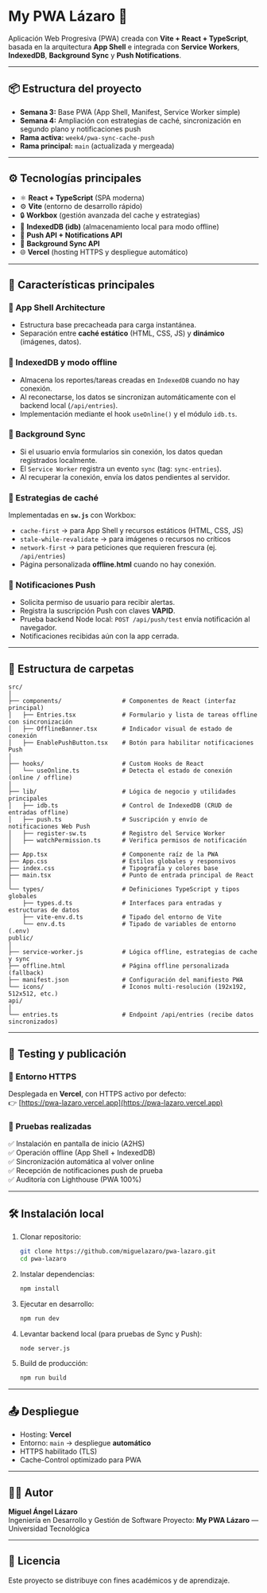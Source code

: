 # My PWA Lázaro 🚀

Aplicación Web Progresiva (PWA) creada con **Vite + React + TypeScript**, basada en la arquitectura **App Shell** e integrada con **Service Workers**, **IndexedDB**, **Background Sync** y **Push Notifications**.

---

## 📦 Estructura del proyecto
- **Semana 3:** Base PWA (App Shell, Manifest, Service Worker simple)  
- **Semana 4:** Ampliación con estrategias de caché, sincronización en segundo plano y notificaciones push  
- **Rama activa:** `week4/pwa-sync-cache-push`  
- **Rama principal:** `main` (actualizada y mergeada)

---

## ⚙️ Tecnologías principales
- ⚛️ **React + TypeScript** (SPA moderna)
- ⚙️ **Vite** (entorno de desarrollo rápido)
- 🔒 **Workbox** (gestión avanzada del cache y estrategias)
- 💾 **IndexedDB (idb)** (almacenamiento local para modo offline)
- 🔔 **Push API + Notifications API**
- 🔄 **Background Sync API**
- 🌐 **Vercel** (hosting HTTPS y despliegue automático)

---

## 📲 Características principales

### 🧱 App Shell Architecture
- Estructura base precacheada para carga instantánea.
- Separación entre **caché estático** (HTML, CSS, JS) y **dinámico** (imágenes, datos).

### 💾 IndexedDB y modo offline
- Almacena los reportes/tareas creadas en `IndexedDB` cuando no hay conexión.
- Al reconectarse, los datos se sincronizan automáticamente con el backend local (`/api/entries`).
- Implementación mediante el hook `useOnline()` y el módulo `idb.ts`.

### 🔄 Background Sync
- Si el usuario envía formularios sin conexión, los datos quedan registrados localmente.
- El `Service Worker` registra un evento `sync` (tag: `sync-entries`).
- Al recuperar la conexión, envía los datos pendientes al servidor.

### 📡 Estrategias de caché
Implementadas en **`sw.js`** con Workbox:
- `cache-first` → para App Shell y recursos estáticos (HTML, CSS, JS)
- `stale-while-revalidate` → para imágenes o recursos no críticos
- `network-first` → para peticiones que requieren frescura (ej. `/api/entries`)
- Página personalizada **offline.html** cuando no hay conexión.

### 🔔 Notificaciones Push
- Solicita permiso de usuario para recibir alertas.
- Registra la suscripción Push con claves **VAPID**.
- Prueba backend Node local: `POST /api/push/test` envía notificación al navegador.
- Notificaciones recibidas aún con la app cerrada.

---

## 🧠 Estructura de carpetas
```
src/
│
├── components/                 # Componentes de React (interfaz principal)
│   ├── Entries.tsx             # Formulario y lista de tareas offline con sincronización
│   ├── OfflineBanner.tsx       # Indicador visual de estado de conexión
│   ├── EnablePushButton.tsx    # Botón para habilitar notificaciones Push
│
├── hooks/                      # Custom Hooks de React
│   └── useOnline.ts            # Detecta el estado de conexión (online / offline)
│
├── lib/                        # Lógica de negocio y utilidades principales
│   ├── idb.ts                  # Control de IndexedDB (CRUD de entradas offline)
│   ├── push.ts                 # Suscripción y envío de notificaciones Web Push
│   ├── register-sw.ts          # Registro del Service Worker
│   ├── watchPermission.ts      # Verifica permisos de notificación
│
├── App.tsx                     # Componente raíz de la PWA
├── App.css                     # Estilos globales y responsivos
├── index.css                   # Tipografía y colores base
├── main.tsx                    # Punto de entrada principal de React
│
└── types/                      # Definiciones TypeScript y tipos globales
    ├── types.d.ts              # Interfaces para entradas y estructuras de datos
    ├── vite-env.d.ts           # Tipado del entorno de Vite
    └── env.d.ts                # Tipado de variables de entorno (.env)
public/
│
├── service-worker.js           # Lógica offline, estrategias de cache y sync
├── offline.html                # Página offline personalizada (fallback)
├── manifest.json               # Configuración del manifiesto PWA
└── icons/                      # Íconos multi-resolución (192x192, 512x512, etc.)
api/
│
└── entries.ts                  # Endpoint /api/entries (recibe datos sincronizados)

```

---

## 🧪 Testing y publicación
### 🔹 Entorno HTTPS
Desplegada en **Vercel**, con HTTPS activo por defecto:  
👉 [https://pwa-lazaro.vercel.app](https://pwa-lazaro.vercel.app)

### 🔹 Pruebas realizadas
✅ Instalación en pantalla de inicio (A2HS)  
✅ Operación offline (App Shell + IndexedDB)  
✅ Sincronización automática al volver online  
✅ Recepción de notificaciones push de prueba  
✅ Auditoría con Lighthouse (PWA 100%)  

---

## 🛠️ Instalación local

1. Clonar repositorio:
   ```bash
   git clone https://github.com/miguelazaro/pwa-lazaro.git
   cd pwa-lazaro
   ```

2. Instalar dependencias:
   ```bash
   npm install
   ```

3. Ejecutar en desarrollo:
   ```bash
   npm run dev
   ```

4. Levantar backend local (para pruebas de Sync y Push):
   ```bash
   node server.js
   ```

5. Build de producción:
   ```bash
   npm run build
   ```

---

## 📤 Despliegue
- Hosting: **Vercel**
- Entorno: `main` → despliegue **automático**
- HTTPS habilitado (TLS)
- Cache-Control optimizado para PWA

---

## 👨‍💻 Autor
**Miguel Ángel Lázaro**  
Ingeniería en Desarrollo y Gestión de Software
Proyecto: **My PWA Lázaro** — Universidad Tecnológica

---

## 🧾 Licencia
Este proyecto se distribuye con fines académicos y de aprendizaje.  
